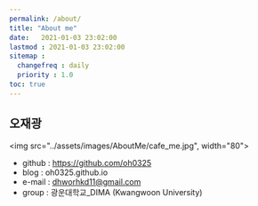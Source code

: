 ```yaml
---
permalink: /about/
title: "About me"
date:   2021-01-03 23:02:00 
lastmod : 2021-01-03 23:02:00
sitemap :
  changefreq : daily
  priority : 1.0
toc: true
---
```

## 오재광
<img src="../assets/images/AboutMe/cafe_me.jpg", width="80">

- github   : https://github.com/oh0325
- blog     : oh0325.github.io
- e-mail   : dhworhkd11@gmail.com
- group    : 광운대학교_DIMA (Kwangwoon University)


